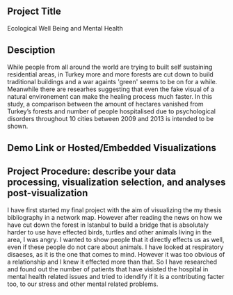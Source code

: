 ## Project Title
Ecological Well Being and Mental Health
## Desciption
While people from all around the world are trying to built self sustaining residential areas, in Turkey more and more forests are cut down to build traditional buildings and a war againts 'green' seems to be on for a while. Meanwhile there are researhes suggesting that even the fake visual of a natural environement can make the healing process much faster. In this study, a comparison between the amount of hectares vanished from Turkey’s forests and number of people hospitalised due to psychological disorders throughout 10 cities between 2009 and 2013 is intended to be shown.  
## Demo Link or Hosted/Embedded Visualizations

## Project Procedure: describe your data processing, visualization selection, and analyses post-visualization
I have first started my final project with the aim of visualizing the my thesis bibliography in a network map. However after reading the news on how we have cut down the forest in Istanbul to build a bridge that is absolutaly harder to use have effected birds, turtles and other animals living in the area, I was angry. I wanted to show people that it directly effects us as well, even if these people do not care about animals. I have looked at respiratory disaeses, as it is the one that comes to mind. However it was too obvious of a relationship and I knew it effected more than that. So I have researched and found out the number of patients that have visisted the hospital in mental health related issues and tried to idendify if it is a contributing facter too, to our stress and other mental related problems. 
